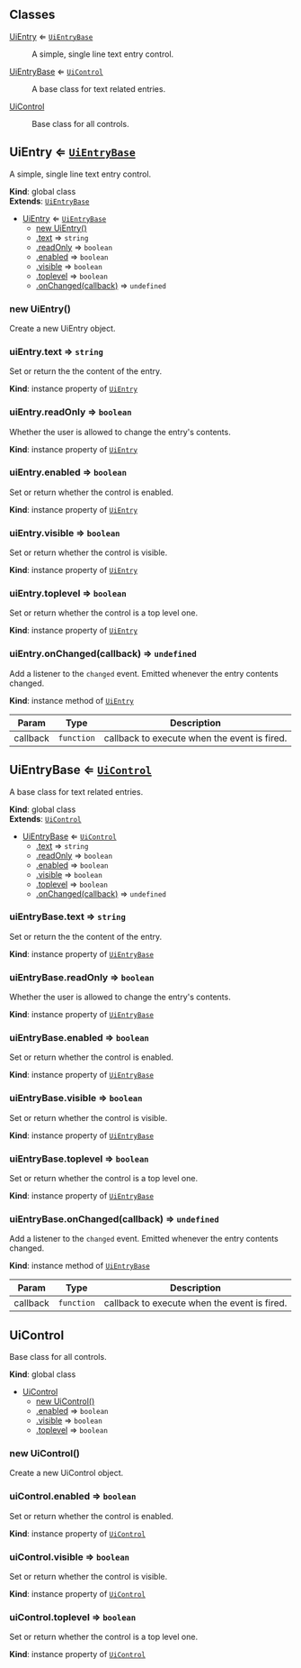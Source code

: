 ## Classes

<dl>
<dt><a href="#UiEntry">UiEntry</a> ⇐ <code><a href="#UiEntryBase">UiEntryBase</a></code></dt>
<dd><p>A simple, single line text entry control.</p>
</dd>
<dt><a href="#UiEntryBase">UiEntryBase</a> ⇐ <code><a href="#UiControl">UiControl</a></code></dt>
<dd><p>A base class for text related entries.</p>
</dd>
<dt><a href="#UiControl">UiControl</a></dt>
<dd><p>Base class for all controls.</p>
</dd>
</dl>

<a name="UiEntry"></a>

## UiEntry ⇐ [<code>UiEntryBase</code>](#UiEntryBase)
A simple, single line text entry control.

**Kind**: global class  
**Extends**: [<code>UiEntryBase</code>](#UiEntryBase)  

* [UiEntry](#UiEntry) ⇐ [<code>UiEntryBase</code>](#UiEntryBase)
    * [new UiEntry()](#new_UiEntry_new)
    * [.text](#UiEntryBase+text) ⇒ <code>string</code>
    * [.readOnly](#UiEntryBase+readOnly) ⇒ <code>boolean</code>
    * [.enabled](#UiControl+enabled) ⇒ <code>boolean</code>
    * [.visible](#UiControl+visible) ⇒ <code>boolean</code>
    * [.toplevel](#UiControl+toplevel) ⇒ <code>boolean</code>
    * [.onChanged(callback)](#UiEntryBase+onChanged) ⇒ <code>undefined</code>

<a name="new_UiEntry_new"></a>

### new UiEntry()
Create a new UiEntry object.

<a name="UiEntryBase+text"></a>

### uiEntry.text ⇒ <code>string</code>
Set or return the the content of the entry.

**Kind**: instance property of [<code>UiEntry</code>](#UiEntry)  
<a name="UiEntryBase+readOnly"></a>

### uiEntry.readOnly ⇒ <code>boolean</code>
Whether the user is allowed to change the entry's contents.

**Kind**: instance property of [<code>UiEntry</code>](#UiEntry)  
<a name="UiControl+enabled"></a>

### uiEntry.enabled ⇒ <code>boolean</code>
Set or return whether the control is enabled.

**Kind**: instance property of [<code>UiEntry</code>](#UiEntry)  
<a name="UiControl+visible"></a>

### uiEntry.visible ⇒ <code>boolean</code>
Set or return whether the control is visible.

**Kind**: instance property of [<code>UiEntry</code>](#UiEntry)  
<a name="UiControl+toplevel"></a>

### uiEntry.toplevel ⇒ <code>boolean</code>
Set or return whether the control is a top level one.

**Kind**: instance property of [<code>UiEntry</code>](#UiEntry)  
<a name="UiEntryBase+onChanged"></a>

### uiEntry.onChanged(callback) ⇒ <code>undefined</code>
Add a listener to the `changed` event. Emitted whenever the entry contents
changed.

**Kind**: instance method of [<code>UiEntry</code>](#UiEntry)  

| Param | Type | Description |
| --- | --- | --- |
| callback | <code>function</code> | callback to execute when the event is fired. |

<a name="UiEntryBase"></a>

## UiEntryBase ⇐ [<code>UiControl</code>](#UiControl)
A base class for text related entries.

**Kind**: global class  
**Extends**: [<code>UiControl</code>](#UiControl)  

* [UiEntryBase](#UiEntryBase) ⇐ [<code>UiControl</code>](#UiControl)
    * [.text](#UiEntryBase+text) ⇒ <code>string</code>
    * [.readOnly](#UiEntryBase+readOnly) ⇒ <code>boolean</code>
    * [.enabled](#UiControl+enabled) ⇒ <code>boolean</code>
    * [.visible](#UiControl+visible) ⇒ <code>boolean</code>
    * [.toplevel](#UiControl+toplevel) ⇒ <code>boolean</code>
    * [.onChanged(callback)](#UiEntryBase+onChanged) ⇒ <code>undefined</code>

<a name="UiEntryBase+text"></a>

### uiEntryBase.text ⇒ <code>string</code>
Set or return the the content of the entry.

**Kind**: instance property of [<code>UiEntryBase</code>](#UiEntryBase)  
<a name="UiEntryBase+readOnly"></a>

### uiEntryBase.readOnly ⇒ <code>boolean</code>
Whether the user is allowed to change the entry's contents.

**Kind**: instance property of [<code>UiEntryBase</code>](#UiEntryBase)  
<a name="UiControl+enabled"></a>

### uiEntryBase.enabled ⇒ <code>boolean</code>
Set or return whether the control is enabled.

**Kind**: instance property of [<code>UiEntryBase</code>](#UiEntryBase)  
<a name="UiControl+visible"></a>

### uiEntryBase.visible ⇒ <code>boolean</code>
Set or return whether the control is visible.

**Kind**: instance property of [<code>UiEntryBase</code>](#UiEntryBase)  
<a name="UiControl+toplevel"></a>

### uiEntryBase.toplevel ⇒ <code>boolean</code>
Set or return whether the control is a top level one.

**Kind**: instance property of [<code>UiEntryBase</code>](#UiEntryBase)  
<a name="UiEntryBase+onChanged"></a>

### uiEntryBase.onChanged(callback) ⇒ <code>undefined</code>
Add a listener to the `changed` event. Emitted whenever the entry contents
changed.

**Kind**: instance method of [<code>UiEntryBase</code>](#UiEntryBase)  

| Param | Type | Description |
| --- | --- | --- |
| callback | <code>function</code> | callback to execute when the event is fired. |

<a name="UiControl"></a>

## UiControl
Base class for all controls.

**Kind**: global class  

* [UiControl](#UiControl)
    * [new UiControl()](#new_UiControl_new)
    * [.enabled](#UiControl+enabled) ⇒ <code>boolean</code>
    * [.visible](#UiControl+visible) ⇒ <code>boolean</code>
    * [.toplevel](#UiControl+toplevel) ⇒ <code>boolean</code>

<a name="new_UiControl_new"></a>

### new UiControl()
Create a new UiControl object.

<a name="UiControl+enabled"></a>

### uiControl.enabled ⇒ <code>boolean</code>
Set or return whether the control is enabled.

**Kind**: instance property of [<code>UiControl</code>](#UiControl)  
<a name="UiControl+visible"></a>

### uiControl.visible ⇒ <code>boolean</code>
Set or return whether the control is visible.

**Kind**: instance property of [<code>UiControl</code>](#UiControl)  
<a name="UiControl+toplevel"></a>

### uiControl.toplevel ⇒ <code>boolean</code>
Set or return whether the control is a top level one.

**Kind**: instance property of [<code>UiControl</code>](#UiControl)  
